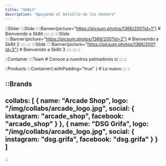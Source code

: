 ```yaml
---
title: "Sk8it"
description: "Apoyando el bolsillo de los skaters"
---
```


::Slider
  :::Slide
    ::::Banner{picture="https://picsum.photos/1366/200?id=1"}
      # Bienvenido a Sk8it
    ::::
  :::
  :::Slide
    ::::Banner{picture="https://picsum.photos/1366/200?id=2"}
      # Bienvenido a Sk8it 2
    ::::
  :::
  :::Slide
    ::::Banner{picture="https://picsum.photos/1366/200?id=3"}
      # Bienvenido a Sk8it 3
    ::::
  :::
::


::Container
  :::Team
    # Conoce a nuestros patinadores si
  :::
::

::Products
  :::Container{:withPadding="true" }
    # Lo nuevo
  :::
::

::Brands
---
  collabs: [
    {
      name: "Arcade Shop",
      logo: "/img/collabs/arcade_logo.jpg",
      social: {
        instagram: "arcade_shop",
        facebook: "arcade_shop"
      }
    },
    {
      name: "DSG Grifa",
      logo: "/img/collabs/arcade_logo.jpg",
      social: {
        instagram: "dsg.grifa",
        facebook: "dsg.grifa"
      }
    }
  ]
---
::
